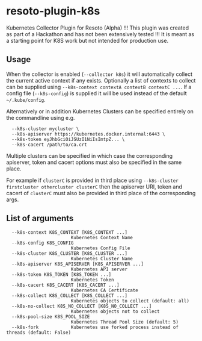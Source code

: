 # resoto-plugin-k8s
Kubernetes Collector Plugin for Resoto (Alpha)
!!! This plugin was created as part of a Hackathon and has not been extensively tested !!!
It is meant as a starting point for K8S work but not intended for production use.

## Usage
When the collector is enabled (`--collector k8s`) it will automatically collect the current active context if any exists.
Optionally a list of contexts to collect can be supplied using `--k8s-context contextA contextB contextC ...`.
If a config file (`--k8s-config`) is supplied it will be used instead of the default `~/.kube/config`.

Alternatively or in addition Kubernetes Clusters can be specified entirely on the commandline using e.g.
```
  --k8s-cluster mycluster \
  --k8s-apiserver https://kubernetes.docker.internal:6443 \
  --k8s-token eyJhbGciOiJSUzI1NiIsImtpZ... \
  --k8s-cacert /path/to/ca.crt
```

Multiple clusters can be specified in which case the corresponding apiserver, token and cacert options must also be specified in the same place.

For example if `clusterC` is provided in third place using `--k8s-cluster firstcluster othercluster clusterC` then the apiserver URI, token and cacert of `clusterC` must also be provided in third place of the corresponding args.

## List of arguments
```
  --k8s-context K8S_CONTEXT [K8S_CONTEXT ...]
                        Kubernetes Context Name
  --k8s-config K8S_CONFIG
                        Kubernetes Config File
  --k8s-cluster K8S_CLUSTER [K8S_CLUSTER ...]
                        Kubernetes Cluster Name
  --k8s-apiserver K8S_APISERVER [K8S_APISERVER ...]
                        Kubernetes API server
  --k8s-token K8S_TOKEN [K8S_TOKEN ...]
                        Kubernetes Token
  --k8s-cacert K8S_CACERT [K8S_CACERT ...]
                        Kubernetes CA Certificate
  --k8s-collect K8S_COLLECT [K8S_COLLECT ...]
                        Kubernetes objects to collect (default: all)
  --k8s-no-collect K8S_NO_COLLECT [K8S_NO_COLLECT ...]
                        Kubernetes objects not to collect
  --k8s-pool-size K8S_POOL_SIZE
                        Kubernetes Thread Pool Size (default: 5)
  --k8s-fork            Kubernetes use forked process instead of threads (default: False)
```
